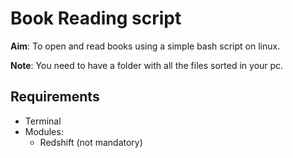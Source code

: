 # Book Reading script

**Aim**: To open and read books using a simple bash script on linux.

**Note**: You need to have a folder with all the files sorted in your pc.

## Requirements

- Terminal
- Modules:
    - Redshift (not mandatory)
